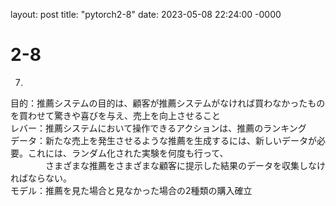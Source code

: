 layout: post
title: "pytorch2-8"
date: 2023-05-08 22:24:00 -0000
# 2-8  
7.   
目的：推薦システムの目的は、顧客が推薦システムがなければ買わなかったものを買わせて驚きや喜びを与え、売上を向上させること  
レバー：推薦システムにおいて操作できるアクションは、推薦のランキング  
データ：新たな売上を発生させるような推薦を生成するには、新しいデータが必要。これには、ランダム化された実験を何度も行って、  
　　　　さまざまな推薦をさまざまな顧客に提示した結果のデータを収集しなければならない。  
モデル：推薦を見た場合と見なかった場合の2種類の購入確立  

